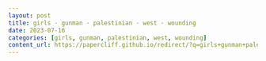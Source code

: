 ```yaml
---
layout: post
title: girls · gunman · palestinian · west · wounding
date: 2023-07-16
categories: [girls, gunman, palestinian, west, wounding]
content_url: https://papercliff.github.io/redirect/?q=girls+gunman+palestinian+west+wounding&tbs=cdr:1,cd_min:7/15/2023,cd_max:7/17/2023
---
```

